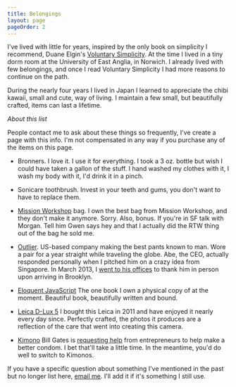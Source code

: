 ```yaml
---
title: Belongings
layout: page
pageOrder: 2
---
```


I've lived with little for years, inspired by the only book on simplicity I recommend, Duane Elgin's [Voluntary Simplicity](http://www.amazon.co.uk/Voluntary-Simplicity-Duane-Elgin/dp/0688121195). At the time I lived in a tiny dorm room at the University of East Anglia, in Norwich. I already lived with few belongings, and once I read Voluntary Simplicity I had more reasons to continue on the path.

During the nearly four years I lived in Japan I learned to appreciate the chibi kawaii, small and cute, way of living. I maintain a few small, but beautifully crafted, items can last a lifetime.

*About this list*

People contact me to ask about these things so frequently, I've create a page with this info. I'm not compensated in any way if you purchase any of the items on this page.

+ Bronners. I love it. I use it for everything. I took a 3 oz. bottle but wish I could have taken a gallon of the stuff. I hand washed my clothes with it, I wash my body with it, I'd drink it in a pinch.

+ Sonicare toothbrush. Invest in your teeth and gums, you don't want to have to replace them.

+ [Mission Workshop](http://missionworkshop.com/) bag. I own the best bag from Mission Workshop, and they don't make it anymore. Sorry. Also, bonus. If you're in SF talk with Morgan. Tell him Gwen says hey and that I actually did the RTW thing out of the bag he sold me.

+ [Outlier](http://outlier.cc/). US-based company making the best pants known to man. Wore a pair for a year straight while traveling the globe. Abe, the CEO, actually responded personally when I pitched him on a crazy idea from Singapore. In March 2013, I [went to his offices](http://gwenbell.com/posts/outlier) to thank him in person upon arriving in Brooklyn.

+ [Eloquent JavaScript](http://eloquentjavascript.net/) The one book I own a physical copy of at the moment. Beautiful book, beautifully written and bound.

+ [Leica D-Lux 5](http://en.leica-camera.com/photography/compact_cameras/d-lux_5/) I bought this Leica in 2011 and have enjoyed it nearly every day since. Perfectly crafted, the photos it produces are a reflection of the care that went into creating this camera.

+ [Kimono](http://www.kimono-condoms.com/) Bill Gates is [requesting help](http://www.washingtontimes.com/news/2013/mar/24/bill-gates-offers-100000-grant-improved-condoms/print/) from entrepreneurs to help make a better condom. I bet that'll take a little time. In the meantime, you'd do well to switch to Kimonos.

If you have a specific question about something I've mentioned in the past but no longer list here, [email me](mailto:gwen@gwenbell.com). I'll add it if it's something I still use.